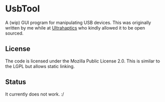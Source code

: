 # UsbTool

A (wip) GUI program for manipulating USB devices. This was originally written by me while at [Ultrahaptics](https://www.ultrahaptics.com/) who kindly allowed it to be open sourced.

## License

The code is licensed under the Mozilla Public License 2.0. This is similar to the LGPL but allows static linking.

## Status

It currently does not work. :/
